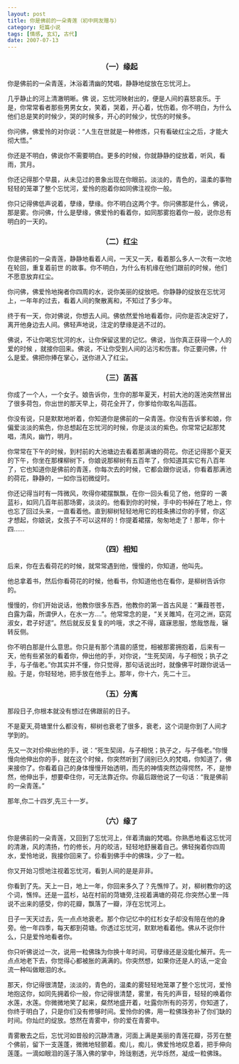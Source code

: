 ```yaml
---
layout: post
title: 你是佛前的一朵青莲（初中网友赠与）
category: 短篇小说 
tags: [情感, 玄幻, 古代]
date: 2007-07-13
---
```

### <center>（一）缘起

你是佛前的一朵青莲，沐浴着清幽的梵唱，静静地绽放在忘忧河上。

几乎静止的河上清澈明晰。佛 说，忘忧河映射出的，便是人间的喜怒哀乐。于是，你常常看者那些男男女女，笑着，哭着，开心着，忧伤着。你不明白，为什么他们总是笑的时候少，哭的时候多，开心的时候少，忧伤的时候多。
<!-- more -->

你问佛，佛爱怜的对你说：“人生在世就是一种修炼，只有看破红尘之后，才能大彻大悟。”

你还是不明白，佛说你不需要明白。更多的时候，你就静静的绽放着，听风，看雨，赏月。

你还记得那个早晨，从未见过的景象出现在你眼前。淡淡的，青色的，温柔的事物轻轻的笼罩了整个忘忧河，爱怜的抱着你如同佛注视你一般。

你只记得佛低声说着，孽缘，孽缘。你不明白这两个字。你问佛那是什么，佛说，那是雾。你问佛，什么是孽缘，佛爱怜的看着你，如同那雾抱着你一般，说你总有明白的一天的。  

### <center>（二）红尘

你是佛前的一朵青莲，静静地看着人间，一天又一天，看着那么多人一次有一次地在轮回，重复着前世 的故事。你不明白，为什么有机缘在他们跟前的时候，他们不愿意放弃红尘。

你问佛，佛爱怜地掬者你四周的水，说你美丽的绽放吧。你静静的绽放在忘忧河上，一年年的过去，看着人间的聚散离和，不知过了多少年。

终于有一天，你对佛说，你想去人间。佛依然爱怜地看着你，问你是否决定好了，离开他身边去人间。佛轻声地说，注定的孽缘是逃不过的。

佛说，不让你喝忘忧河的水，让你保留这里的记忆。佛说，当你真正获得一个人的爱的时候 ，就接你回来。佛说，不让你受到人间的沾污和伤害。你正要问佛，什么是爱。佛把你捧在掌心，送你进入了红尘。

### <center>（三）菡萏

你成了一个人，一个女子。娘告诉你，生你的那年夏天，村前大池的莲池突然冒出了很多荷包，你出世的那天早上，荷花全开了，你爹给你取名叫菡萏。

你没有说，只是默默地听着，你知道你是佛前的一朵青莲。你没有告诉爹和娘，你偏爱淡淡的紫色，你总想起在忘忧河的时候，你是淡淡的紫色。你常常记起那梵唱，清风，幽竹，明月。

你常常在下午的时候，到村前的大池塘边去看着那满塘的荷花。你还记得那个夏天的下午，你坐在那棵柳树下，你娘说那柳树有五百年了，你知道其实它有八百年了，它也知道你是佛前的青莲，你每次去的时候，它都会跟你说话，你看着那满池的荷花，静静的，一如你当初微绽时。

你还记得当时有一阵微风，吹得你裙摆飘飘，在你一回头看见了他，他穿的 一袭蓝衫，如同几百年前那场雾，淡淡的。他看到你的时候，手中的书掉在了地上，你也忘了回过头来，一直看着他。直到柳树轻轻地用它的枝条拂过你的手臂，你这` 才想起，你娘说，女孩子不可以这样的！你提着裙摆，匆匆地走了！那年，你十四……

### <center>（四）相知

后来，你在去看荷花的时候，就常常遇到他，慢慢的，你知道，他叫先。

他总拿着书，然后你看荷花的时候，他看书，你知道他也在看你，是柳树告诉你的。

慢慢的，你们开始说话，他教你很多东西，他教你的第一首古风是：“蒹葭苍苍，白露为霜，所谓伊人，在水一方....”。他常常念的是，“关关雎鸠，在河之洲，窈窕淑女，君子好逑”。然后就反反复复的吟哦，求之不得，寤寐思服，悠哉悠哉，辗转反侧。 

你不明白那是什么意思。你只是有那个清晨的感觉，相被那雾拥抱着，后来有一天，他有些紧张的看着你，伸出他的手，对你说，“生死契阔，与子相悦；执子之手，与子偕老。”你其实并不懂，你只觉得，那句话说出时，就像佛平时跟你说话一般。于是，你轻轻地，把手放在他手上。那年，你十六，先二十三。 

### <center>（五）分离
那段日子,你根本就没有想过在佛跟前的日子。
   
不是夏天,荷塘里什么都没有，柳树也衰老了很多，衰老，这个词是你到了人间才学到的。
   
先又一次对伱伸出他的手，说：“死生契阔，与子相悦；执子之，与子偕老。”你慢慢向他伸出你的手，就在这个时候，你突然听到了阔别已久的梵唱，你知道了，佛来接你了。你看着自己的身体慢慢开始透明，而先的神情突然边得愕然，不，是惨然，他伸出手，想要牵住你，可无法靠近你。你最后跟他说了一句话：“我是佛前的一朵青莲。”
   
那年,你二十四岁,先三十一岁。

### <center>（六）缘了
   
你是佛前的一朵青莲，又回到了忘忧河上，伴着清幽的梵唱。你熟悉地看这忘忧河的清澈，风的清扬，竹的修长，月的皎洁，轻轻地舒展着自己。佛轻掬着你四周水，爱怜地说，我接你回来了。伱看到佛手中的佛珠，少了一粒。 
   
你又开始习惯地注视着忘忧河，看到人间的是是非非。
 
你看到了先。天上一日，地上一年，你回来多久了？先憔悴了。对，柳树教你的这个词，憔悴。还是一蓝杉，站在村前的菏塘旁,注视着满塘的荷花.你突然心里一阵说不出来的感受，你的花瓣，飘落了一瓣，浮在忘忧河上。 
   
日子一天天过去，先一点点地衰老。那个你记忆中的红杉女子却没有陪在他的身旁。他一年四季，每天都到荷塘。你透过忘忧河，默默地看着他。佛从不说你什么，只是爱怜地看者你。

你只听佛说过一次，说用一粒佛珠为你换十年时间，可孽缘还是没能化解开。先一点点地老下去，你觉得心都被胀的满满的。你突然想，如果你还是人的话,一定会流一种叫做眼泪的水。

那天，你记得很清楚，淡淡的，青色的，温柔的雾轻轻地笼罩了整个忘忧河，爱怜地抱这你，如同先拥着伱一般，你记得很清楚，雾里，有先的声音，轻轻的唤着你水莲，水莲。你微微地笑了起来，粲然地盛开着，吐露你所有的芬芳，你知道了，你终于明白了，只是你们没有修够时间。爱怜你的佛，用一粒佛珠弥补了你们缺的时间。你灿烂的绽放。悠然在青雾中，你的爱在青雾中。
   
青雾散去之后，忘忧河如昔般的沉静清澈，河面上满是美丽的青莲花瓣，芬芳在整个佛前，留下一支莲蓬，微微地轻颤着。痴儿，痴儿，佛爱怜地叹息着，把手伸向莲蓬。一滴如眼泪的莲子落入佛的掌中，玲珑剔透，光华烁然，凝成一粒佛珠。 
